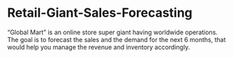 # Retail-Giant-Sales-Forecasting
“Global Mart” is an online store super giant having worldwide operations. The goal is to forecast the sales and the demand for the next 6 months, that would help you manage the revenue and inventory accordingly.
